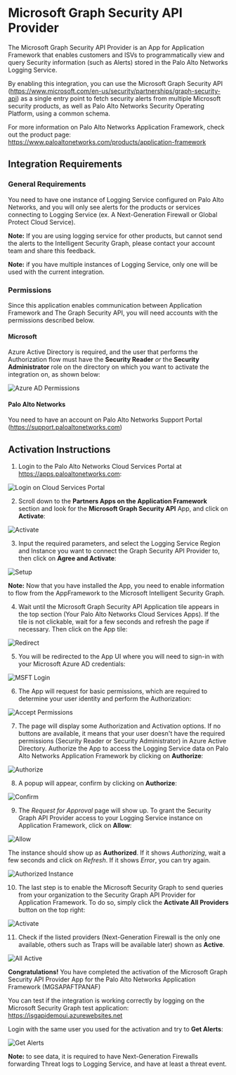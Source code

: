 # Microsoft Graph Security API Provider

The Microsoft Graph Security API Provider is an App for Application Framework that enables customers and ISVs to programmatically view and query Security information (such as Alerts) stored in the Palo Alto Networks Logging Service. 

By enabling this integration, you can use the Microsoft Graph Security API (<https://www.microsoft.com/en-us/security/partnerships/graph-security-api>) as a single entry point to fetch security alerts from multiple Microsoft security products, as well as Palo Alto Networks Security Operating Platform, using a common schema.

For more information on Palo Alto Networks Application Framework, check out the product page: <https://www.paloaltonetworks.com/products/application-framework>

## Integration Requirements

### General Requirements

You need to have one instance of Logging Service configured on Palo Alto Networks, and you will only see alerts for the products or services connecting to Logging Service (ex. A Next-Generation Firewall or Global Protect Cloud Service).

**Note:** If you are using logging service for other products, but cannot send the alerts to the Intelligent Security Graph, please contact your account team and share this feedback.

**Note:** if you have multiple instances of Logging Service, only one will be used with the current integration.

### Permissions

Since this application enables communication between Application Framework and The Graph Security API, you will need accounts with the permissions described below.

#### Microsoft

Azure Active Directory is required, and the user that performs the Authorization flow must have the **Security Reader** *or* the **Security Administrator** role on the directory on which you want to activate the integration on, as shown below:

![Azure AD Permissions](media/01-adpermissions.png "Azure AD Permissions")

#### Palo Alto Networks

You need to have an account on Palo Alto Networks Support Portal (<https://support.paloaltonetworks.com>)

## Activation Instructions


1. Login to the Palo Alto Networks Cloud Services Portal at <https://apps.paloaltonetworks.com>:

![Login on Cloud Services Portal](media/02-login.png "Login on Cloud Services Portal")

2. Scroll down to the **Partners Apps on the Application Framework** section and look for the **Microsoft Graph Security API** App, and click on **Activate**:

![Activate](media/03-activate.png "Activate")

3. Input the required parameters, and select the Logging Service Region and Instance you want to connect the Graph Security API Provider to, then click on **Agree and Activate**:

![Setup](media/04-setup.png "Setup")

**Note:** Now that you have installed the App, you need to enable information to flow from the AppFramework to the Microsoft Intelligent Security Graph.

4. Wait until the Microsoft Graph Security API Application tile appears in the top section (Your Palo Alto Networks Cloud Services Apps). If the tile  is not clickable, wait for a few seconds and refresh the page if necessary. Then click on the App tile:

![Redirect](media/05-redirect.png "Redirect")

5. You will be redirected to the App UI where you will need to sign-in with your Microsoft Azure AD credentials:

![MSFT Login](media/06-msftlogin.png "MSFT Login")

6. The App will request for basic permissions, which are required to determine your user identity and perform the Authorization:

![Accept Permissions](media/07-permissions.png "Accept Permissions")

7. The page will display some Authorization and Activation options. If no buttons are available, it means that your user doesn't have the required permissions (Security Reader or Security Administrator) in Azure Active Directory. Authorize the App to access the Logging Service data on Palo Alto Networks Application Framework by clicking on **Authorize**:

![Authorize](media/08-authorize.png "Authorize")

8. A popup will appear, confirm by clicking on **Authorize**:

![Confirm](media/09-confirm.png "Confirm")

9. The *Request for Approval* page will show up. To grant the Security Graph API Provider access to your Logging Service instance on Application Framework, click on **Allow**:

![Allow](media/10-allow.png "Allow")

The instance should show up as **Authorized**. If it shows *Authorizing*, wait a few seconds and click on *Refresh*. If it shows *Error*, you can try again.

![Authorized Instance](media/11-appstatus.png "Authorized Instance")

10.  The last step is to enable the Microsoft Security Graph to send queries from your organization to the Security Graph API Provider for Application Framework. To do so, simply click the **Activate All Providers** button on the top right:

![Activate](media/12-activateall.png "Activate")

11. Check if the listed providers (Next-Generation Firewall is the only one available, others such as Traps will be available later) shown as **Active**.

![All Active](media/13-allactive.png "All Active")

**Congratulations!** You have completed the activation of the Microsoft Graph Security API Provider App for the Palo Alto Networks Application Framework (MGSAPAFTPANAF)

You can test if the integration is working correctly by logging on the Microsoft Security Graph test application: <https://isgapidemoui.azurewebsites.net> 

Login with the same user you used for the activation and try to **Get Alerts**:

![Get Alerts](media/14-demoapp.png "Get Alerts")


**Note:** to see data, it is required to have Next-Generation Firewalls forwarding Threat logs to Logging Service, and have at least a threat event.

